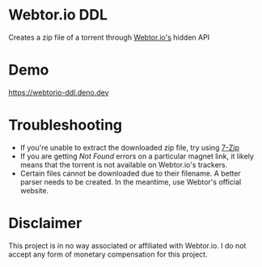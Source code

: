 # Webtor.io DDL
Creates a zip file of a torrent through [Webtor.io's](https://webtor.io) hidden API

# Demo
https://webtorio-ddl.deno.dev

# Troubleshooting
* If you're unable to extract the downloaded zip file, try using [7-Zip](https://7-zip.org)
* If you are getting *Not Found* errors on a particular magnet link, it likely means that the torrent is not available on Webtor.io's trackers.
* Certain files cannot be downloaded due to their filename. A better parser needs to be created. In the meantime, use Webtor's official website.

# Disclaimer
This project is in no way associated or affiliated with Webtor.io. I do not accept any form of monetary compensation for this project. 
